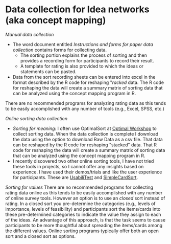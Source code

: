 # Data collection for Idea networks (aka concept mapping)

*Manual data collection*
* The word document entitled *Instructions and forms for paper data collection* contains forms for collecting data.  
    * The sorting portion explains the process of sorting and then provides a recording form for participants to record their result.  
    * A template for rating is also provided to which the ideas or statements can be pasted.  
* Data from the sort recording sheets can be entered into excel in the format described by the R code for reshaping "*racked* data.  The R code for reshaping the data will create a summary matrix of sorting data that can be analyzed using the concept mapping program in R.

There are no recommended programs for analyzing rating data as this tends to be easily accomplished with any number of tools (e.g., Excel, SPSS, etc.)

*Online sorting data collection*
* *Sorting for meaning*:  I often use OptimalSort at [Optimal Workshop](https://www.optimalworkshop.com/?uxp_welcome=1) to collect sorting data.  When the data collection is complete I download the data using the option to download Raw Data as a csv file.  That data can be reshaped by the R code for reshaping "stacked" data.  That R code for reshaping the data will create a summary matrix of sorting data that can be analyzed using the concept mapping program in R.  
* I recently discovered two other online sorting tools, I have not tried these tools in projects, so I cannot offer any insights based on experience. I have used their demos/trials and like the user experience for participants.  These are [UsabiliTest](https://www.usabilitest.com/) and [SimpleCardSort](https://www.simplecardsort.com/).

*Sorting for values*
There are no recommended programs for collecting rating data online as this tends to be easily accomplished with any number of online survey tools. However an option is to use an *closed* sort instead of rating.  In a closed sort you pre-determine the categories (e.g., levels of importance, levels of feasibility) and participants sort the items/cards into these pre-determined categories to indicate the value they assign to each of the ideas.  An advantage of this approach, is that the task seems to cause participants to be more thoughtful about spreading the items/cards among the different values. Online sorting programs typically offer both an open sort and a closed sort as options.

